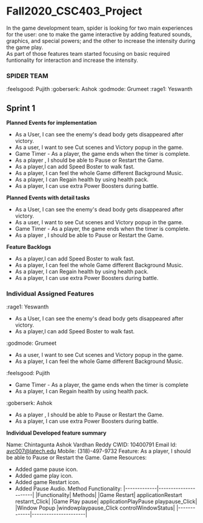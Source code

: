 # Fall2020_CSC403_Project</br>
In the game development team, spider is looking for two main experiences for the user: one to make the game interactive by adding featured sounds, graphics, and special powers; and the other to increase the intensity during the game play. </br>
As part of those features team started focusing on basic required funtionality for interaction and increase the intensity.

### SPIDER TEAM
:feelsgood: Pujith :goberserk: Ashok :godmode: Grumeet :rage1: Yeswanth

## Sprint 1 

**Planned Events for implementation**</br>

- As a User, I can see the enemy's dead body gets disappeared after victory.</br>
- As a user, I want to see Cut scenes and Victory popup in the game.</br>
- Game Timer - As a player, the game ends when the timer is complete.</br>
- As a player , I should be able to Pause or  Restart the Game.</br>
- As a player,I can add Speed Boster to walk fast.</br>
- As a player, I can feel the whole Game different Background Music.</br>
- As a player, I can Regain health by using health pack.</br>
- As a player, I can use extra Power Boosters during battle.</br>

**Planned Events with detail tasks**

- As a User, I can see the enemy's dead body gets disappeared after victory.</br>
- As a user, I want to see Cut scenes and Victory popup in the game.</br>
- Game Timer - As a player, the game ends when the timer is complete.</br>
- As a player , I should be able to Pause or  Restart the Game.</br>

**Feature Backlogs**

- As a player,I can add Speed Boster to walk fast.</br>
- As a player, I can feel the whole Game different Background Music.</br>
- As a player, I can Regain health by using health pack.</br>
- As a player, I can use extra Power Boosters during battle.</br>

### Individual Assigned Features

:rage1: Yeswanth </br>

- As a User, I can see the enemy's dead body gets disappeared after victory. </br>
- As a player,I can add Speed Boster to walk fast. </br>

:godmode: Grumeet </br>

- As a user, I want to see Cut scenes and Victory popup in the game.</br>
- As a player, I can feel the whole Game different Background Music. </br>

:feelsgood: Pujith

- Game Timer - As a player, the game ends when the timer is complete</br>
- As a player, I can Regain health by using health pack.</br>

:goberserk: Ashok

- As a player , I should be able to Pause or  Restart the Game. </br>
- As a player, I can use extra Power Boosters during battle. </br>


**Individual Developed feature summary**

Name: Chintagunta Ashok Vardhan Reddy
CWID: 10400791
Email Id: avc007@latech.edu
Mobile: (318)-497-9732
Feature:
As a player, I should be able to Pause or Restart the Game.
Game Resources:
* Added game pause icon.
* Added game play icon.
* Added game Restart icon.
* Added Pause Audio.
Method Functionality:
|-------------|----------------------|
|Functionality| Methods|
|Game Restart| applicationRestart
restarrt_Click|
|Game Play pause| applicationPlayPause
playpause_Click|
|Window Popup |windowplaypause_Click
controlWindowStatus|
|-------------|----------------------|









